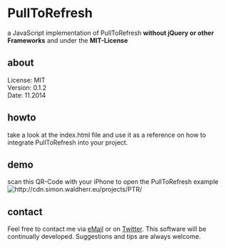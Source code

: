 # PullToRefresh

a JavaScript implementation of PullToRefresh **without jQuery or other Frameworks** and under the **MIT-License**

## about

License:   MIT  
Version: 0.1.2  
Date:  11.2014  

## howto

take a look at the index.html file and use it as a reference on how to integrate PullToRefresh into your project.  

## demo

scan this QR-Code with your iPhone to open the PullToRefresh example  
<img src="http://cdn.simon.waldherr.eu/projects/PTR/qr.png" alt="http://cdn.simon.waldherr.eu/projects/PTR/"/>  

## contact

Feel free to contact me via [eMail](mailto:contact@simonwaldherr.de) or on [Twitter](http://twitter.com/simonwaldherr). This software will be continually developed. Suggestions and tips are always welcome.
